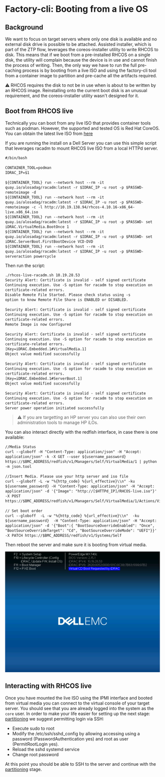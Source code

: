 # Factory-cli: Booting from a live OS #

## Background ##

We want to focus on target servers where only one disk is available and no external disk drive is possible to be attached. Assisted installer, which is part of the ZTP flow, leverages the coreos-installer utility to write RHCOS to disk. This means that if we boot from a pre-installed RHCOS on a single disk, the utility will complain because the device is in use and cannot finish the process of writing. Then, the only way we have to run the full pre-caching process is by booting from a live ISO and using the factory-cli tool from a container image to partition and pre-cache all the artifacts required.

:warning: RHCOS requires the disk to not be in use when is about to be written by an RHCOS image. Reinstalling onto the current boot disk is an unusual requirement, and the coreos-installer utility wasn't designed for it.

## Boot from RHCOS live

Technically you can boot from any live ISO that provides container tools such as podman. However, the supported and tested OS is Red Hat CoreOS. You can obtain the latest live ISO from [here](https://mirror.openshift.com/pub/openshift-v4/x86_64/dependencies/rhcos/latest/rhcos-live.x86_64.iso)

If you are running the install on a Dell Server you can use this simple script that leverages racadm to mount RHCOS live ISO from a local HTTPd server.

```
#/bin/bash

CONTAINER_TOOL=podman
IDRAC_IP=$1

${CONTAINER_TOOL} run --network host --rm -it quay.io/alosadag/racadm:latest -r $IDRAC_IP -u root -p $PASSWD- remoteimage -d
${CONTAINER_TOOL} run --network host --rm -it quay.io/alosadag/racadm:latest -r $IDRAC_IP -u root -p $PASSWD- remoteimage -c -l http://10.19.138.94/rhcos-4.10.16-x86_64-live.x86_64.iso
${CONTAINER_TOOL} run --network host --rm -it quay.io/alosadag/racadm:latest -r $IDRAC_IP -u root -p $PASSWD- set iDRAC.VirtualMedia.BootOnce 1
${CONTAINER_TOOL} run --network host --rm -it quay.io/alosadag/racadm:latest -r $IDRAC_IP -u root -p $PASSWD- set iDRAC.ServerBoot.FirstBootDevice VCD-DVD
${CONTAINER_TOOL} run --network host --rm -it quay.io/alosadag/racadm:latest -r $IDRAC_IP -u root -p $PASSWD- serveraction powercycle
```

Then run the script:

```
./rhcos-live-racadm.sh 10.19.28.53
Security Alert: Certificate is invalid - self signed certificate
Continuing execution. Use -S option for racadm to stop execution on certificate-related errors.
Disable Remote File Started. Please check status using -s                    
option to know Remote File Share is ENABLED or DISABLED.

Security Alert: Certificate is invalid - self signed certificate
Continuing execution. Use -S option for racadm to stop execution on certificate-related errors.
Remote Image is now Configured                                               

Security Alert: Certificate is invalid - self signed certificate
Continuing execution. Use -S option for racadm to stop execution on certificate-related errors.
[Key=iDRAC.Embedded.1#VirtualMedia.1]                                        
Object value modified successfully

Security Alert: Certificate is invalid - self signed certificate
Continuing execution. Use -S option for racadm to stop execution on certificate-related errors.
[Key=iDRAC.Embedded.1#ServerBoot.1]                                          
Object value modified successfully

Security Alert: Certificate is invalid - self signed certificate
Continuing execution. Use -S option for racadm to stop execution on certificate-related errors.
Server power operation initiated successfully                        
```

>:warning: If you are targetting an HP server you can also use their own administration tools to manage HP iLOs.

You can also interact directly with the redfish interface, in case there is one available:

```
//Media Status
curl --globoff -H "Content-Type: application/json" -H "Accept: application/json" -k -X GET --user ${username_password} https://$BMC_ADDRESS/redfish/v1/Managers/Self/VirtualMedia/1 | python -m json.tool

//Insert Media. Please use your http server and iso file
curl --globoff -L -w "%{http_code} %{url_effective}\\n" -ku ${username_password} -H "Content-Type: application/json" -H "Accept: application/json" -d '{"Image": "http://[$HTTPd_IP]/RHCOS-live.iso"}' -X POST https://$BMC_ADDRESS/redfish/v1/Managers/Self/VirtualMedia/1/Actions/VirtualMedia.InsertMedia

// Set boot order
curl --globoff  -L -w "%{http_code} %{url_effective}\\n"  -ku ${username_password}  -H "Content-Type: application/json" -H "Accept: application/json" -d '{"Boot":{ "BootSourceOverrideEnabled": "Once", "BootSourceOverrideTarget": "Cd", "BootSourceOverrideMode": "UEFI"}}' -X PATCH https://$BMC_ADDRESS/redfish/v1/Systems/Self
```

Then reboot the server and make sure it is booting from virtual media.


![Booting from virtualmedia](images/idrac-virtualmedia.png "Booting from virtualmedia")



## Interacting with RHCOS live

Once you have mounted the live ISO using the IPMI interface and booted from virtual media you can connect to the virtual console of your target server.  You should see that you are already logged into the system as the `core` user. In order to make your life easier for setting up the next stage: [partitioning](../partitioning.md) we suggest permitting login via SSH:

* Execute sudo to root
* Modify the /etc/ssh/sshd_config by allowing accessing using a password (PasswordAuthentication yes) and root as user (PermitRootLogin yes).
* Reload the sshd systemd service
* Change root password


At this point you should be able to SSH to the server and continue with the [partitioning](../partitioning.md) stage.